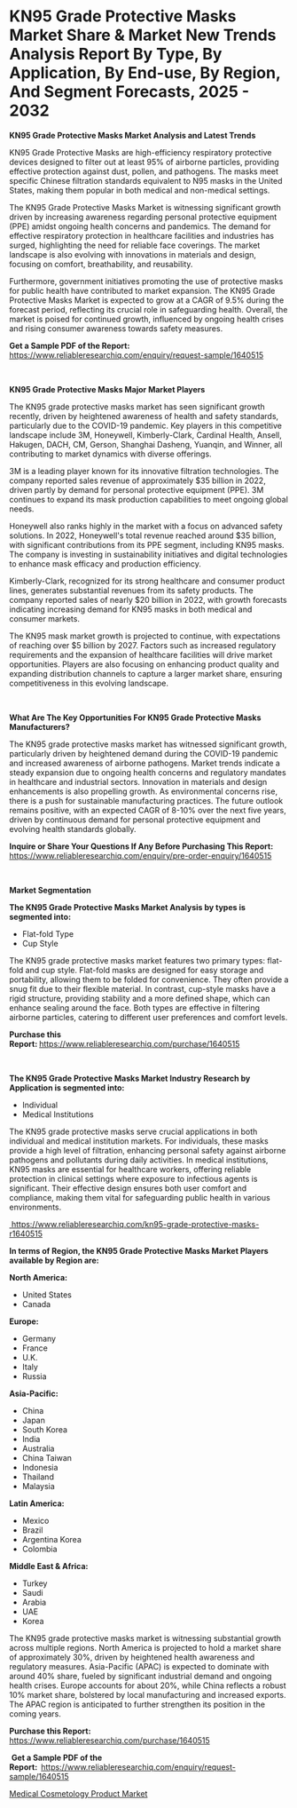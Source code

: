 <p><h1>KN95 Grade Protective Masks Market Share & Market New Trends Analysis Report By Type, By Application, By End-use, By Region, And Segment Forecasts, 2025 - 2032</h1></p><p><strong>KN95 Grade Protective Masks Market Analysis and Latest Trends</strong></p>
<p><p>KN95 Grade Protective Masks are high-efficiency respiratory protective devices designed to filter out at least 95% of airborne particles, providing effective protection against dust, pollen, and pathogens. The masks meet specific Chinese filtration standards equivalent to N95 masks in the United States, making them popular in both medical and non-medical settings.</p><p>The KN95 Grade Protective Masks Market is witnessing significant growth driven by increasing awareness regarding personal protective equipment (PPE) amidst ongoing health concerns and pandemics. The demand for effective respiratory protection in healthcare facilities and industries has surged, highlighting the need for reliable face coverings. The market landscape is also evolving with innovations in materials and design, focusing on comfort, breathability, and reusability.</p><p>Furthermore, government initiatives promoting the use of protective masks for public health have contributed to market expansion. The KN95 Grade Protective Masks Market is expected to grow at a CAGR of 9.5% during the forecast period, reflecting its crucial role in safeguarding health. Overall, the market is poised for continued growth, influenced by ongoing health crises and rising consumer awareness towards safety measures.</p></p>
<p><strong>Get a Sample PDF of the Report:&nbsp;</strong> <a href="https://www.reliableresearchiq.com/enquiry/request-sample/1640515?utm_campaign=3503&utm_medium=2&utm_source=Github&utm_content=ia&utm_term=05042025&utm_id=kn95-grade-protective-masks">https://www.reliableresearchiq.com/enquiry/request-sample/1640515</a></p>
<p>&nbsp;</p>
<p><strong>KN95 Grade Protective Masks Major Market Players</strong></p>
<p><p>The KN95 grade protective masks market has seen significant growth recently, driven by heightened awareness of health and safety standards, particularly due to the COVID-19 pandemic. Key players in this competitive landscape include 3M, Honeywell, Kimberly-Clark, Cardinal Health, Ansell, Hakugen, DACH, CM, Gerson, Shanghai Dasheng, Yuanqin, and Winner, all contributing to market dynamics with diverse offerings.</p><p>3M is a leading player known for its innovative filtration technologies. The company reported sales revenue of approximately $35 billion in 2022, driven partly by demand for personal protective equipment (PPE). 3M continues to expand its mask production capabilities to meet ongoing global needs.</p><p>Honeywell also ranks highly in the market with a focus on advanced safety solutions. In 2022, Honeywell's total revenue reached around $35 billion, with significant contributions from its PPE segment, including KN95 masks. The company is investing in sustainability initiatives and digital technologies to enhance mask efficacy and production efficiency.</p><p>Kimberly-Clark, recognized for its strong healthcare and consumer product lines, generates substantial revenues from its safety products. The company reported sales of nearly $20 billion in 2022, with growth forecasts indicating increasing demand for KN95 masks in both medical and consumer markets.</p><p>The KN95 mask market growth is projected to continue, with expectations of reaching over $5 billion by 2027. Factors such as increased regulatory requirements and the expansion of healthcare facilities will drive market opportunities. Players are also focusing on enhancing product quality and expanding distribution channels to capture a larger market share, ensuring competitiveness in this evolving landscape.</p></p>
<p>&nbsp;</p>
<p><strong>What Are The Key Opportunities For KN95 Grade Protective Masks Manufacturers?</strong></p>
<p><p>The KN95 grade protective masks market has witnessed significant growth, particularly driven by heightened demand during the COVID-19 pandemic and increased awareness of airborne pathogens. Market trends indicate a steady expansion due to ongoing health concerns and regulatory mandates in healthcare and industrial sectors. Innovation in materials and design enhancements is also propelling growth. As environmental concerns rise, there is a push for sustainable manufacturing practices. The future outlook remains positive, with an expected CAGR of 8-10% over the next five years, driven by continuous demand for personal protective equipment and evolving health standards globally.</p></p>
<p><strong>Inquire or Share Your Questions If Any Before Purchasing This Report:</strong> <a href="https://www.reliableresearchiq.com/enquiry/pre-order-enquiry/1640515?utm_campaign=3503&utm_medium=2&utm_source=Github&utm_content=ia&utm_term=05042025&utm_id=kn95-grade-protective-masks">https://www.reliableresearchiq.com/enquiry/pre-order-enquiry/1640515</a></p>
<p>&nbsp;</p>
<p><strong>Market Segmentation</strong></p>
<p><strong>The KN95 Grade Protective Masks Market Analysis by types is segmented into:</strong></p>
<p><ul><li>Flat-fold Type</li><li>Cup Style</li></ul></p>
<p><p>The KN95 grade protective masks market features two primary types: flat-fold and cup style. Flat-fold masks are designed for easy storage and portability, allowing them to be folded for convenience. They often provide a snug fit due to their flexible material. In contrast, cup-style masks have a rigid structure, providing stability and a more defined shape, which can enhance sealing around the face. Both types are effective in filtering airborne particles, catering to different user preferences and comfort levels.</p></p>
<p><strong>Purchase this Report:&nbsp;</strong><a href="https://www.reliableresearchiq.com/purchase/1640515?utm_campaign=3503&utm_medium=2&utm_source=Github&utm_content=ia&utm_term=05042025&utm_id=kn95-grade-protective-masks">https://www.reliableresearchiq.com/purchase/1640515</a></p>
<p>&nbsp;</p>
<p><strong>The KN95 Grade Protective Masks Market Industry Research by Application is segmented into:</strong></p>
<p><ul><li>Individual</li><li>Medical Institutions</li></ul></p>
<p><p>The KN95 grade protective masks serve crucial applications in both individual and medical institution markets. For individuals, these masks provide a high level of filtration, enhancing personal safety against airborne pathogens and pollutants during daily activities. In medical institutions, KN95 masks are essential for healthcare workers, offering reliable protection in clinical settings where exposure to infectious agents is significant. Their effective design ensures both user comfort and compliance, making them vital for safeguarding public health in various environments.</p></p>
<p><a href="https://www.reliableresearchiq.com/kn95-grade-protective-masks-r1640515?utm_campaign=3503&utm_medium=2&utm_source=Github&utm_content=ia&utm_term=05042025&utm_id=kn95-grade-protective-masks">&nbsp;https://www.reliableresearchiq.com/kn95-grade-protective-masks-r1640515</a></p>
<p><strong>In terms of Region, the KN95 Grade Protective Masks Market Players available by Region are:</strong></p>
<p>
    <p> <strong> North America: </strong>
        <ul>
            <li>United States</li>
            <li>Canada</li>
        </ul>
        </p> 
    <p> <strong> Europe: </strong>
        <ul>
            <li>Germany</li>
            <li>France</li>
            <li>U.K.</li>
            <li>Italy</li>
            <li>Russia</li>
        </ul>
        </p> 
    <p> <strong> Asia-Pacific: </strong>
        <ul>
            <li>China</li>
            <li>Japan</li>
            <li>South Korea</li>
            <li>India</li>
            <li>Australia</li>
            <li>China Taiwan</li>
            <li>Indonesia</li>
            <li>Thailand</li>
            <li>Malaysia</li>
        </ul>
        </p> 
    <p> <strong> Latin America: </strong>
        <ul>
            <li>Mexico</li>
            <li>Brazil</li>
            <li>Argentina Korea</li>
            <li>Colombia</li>
        </ul>
        </p> 
    <p> <strong> Middle East & Africa: </strong>
        <ul>
            <li>Turkey</li>
            <li>Saudi</li>
            <li>Arabia</li>
            <li>UAE</li>
            <li>Korea</li>
        </ul>
    </p>
    </p>
<p><p>The KN95 grade protective masks market is witnessing substantial growth across multiple regions. North America is projected to hold a market share of approximately 30%, driven by heightened health awareness and regulatory measures. Asia-Pacific (APAC) is expected to dominate with around 40% share, fueled by significant industrial demand and ongoing health crises. Europe accounts for about 20%, while China reflects a robust 10% market share, bolstered by local manufacturing and increased exports. The APAC region is anticipated to further strengthen its position in the coming years.</p></p>
<p><strong>Purchase this Report: </strong><a href="https://www.reliableresearchiq.com/purchase/1640515?utm_campaign=3503&utm_medium=2&utm_source=Github&utm_content=ia&utm_term=05042025&utm_id=kn95-grade-protective-masks">https://www.reliableresearchiq.com/purchase/1640515</a></p>
<p>&nbsp;<strong>Get a Sample PDF of the Report:&nbsp;&nbsp;</strong><a href="https://www.reliableresearchiq.com/enquiry/request-sample/1640515?utm_campaign=3503&utm_medium=2&utm_source=Github&utm_content=ia&utm_term=05042025&utm_id=kn95-grade-protective-masks">https://www.reliableresearchiq.com/enquiry/request-sample/1640515</a></p>
<p><strong></strong></p>
<p><p><a href="https://github.com/azorrotutus/Market-Research-Report-List-1/blob/main/medical-cosmetology-product-market.md?utm_campaign=3503&utm_medium=2&utm_source=Github&utm_content=ia&utm_term=05042025&utm_id=kn95-grade-protective-masks">Medical Cosmetology Product Market</a></p></p>